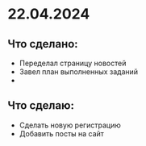 <h1>22.04.2024</h1>
<h2>Что сделано:</h2>
<ul>
  <li>Переделал страницу новостей</li>
  <li>Завел план выполненных заданий</li>
  <li></li>
</ul>

<h2>Что сделаю:</h2>
<ul>
  <li>Сделать новую регистрацию</li>
  <li>Добавить посты на сайт</li>
</ul>
